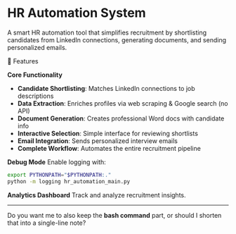 # HR Automation System

A smart HR automation tool that simplifies recruitment by shortlisting candidates from LinkedIn connections, generating documents, and sending personalized emails.

🌟 Features

**Core Functionality**

* **Candidate Shortlisting**: Matches LinkedIn connections to job descriptions
* **Data Extraction**: Enriches profiles via web scraping & Google search (no API)
* **Document Generation**: Creates professional Word docs with candidate info
* **Interactive Selection**: Simple interface for reviewing shortlists
* **Email Integration**: Sends personalized interview emails
* **Complete Workflow**: Automates the entire recruitment pipeline

**Debug Mode**
Enable logging with:

```bash
export PYTHONPATH="$PYTHONPATH:."
python -m logging hr_automation_main.py
```

**Analytics Dashboard**
Track and analyze recruitment insights.


---

Do you want me to also keep the **bash command** part, or should I shorten that into a single-line note?



